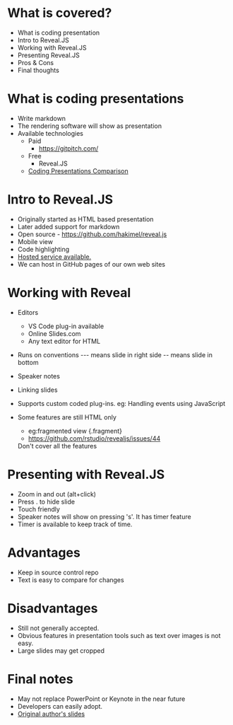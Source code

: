 # What is covered?

- What is coding presentation
- Intro to Reveal.JS
- Working with Reveal.JS
- Presenting Reveal.JS
- Pros & Cons
- Final thoughts

# What is coding presentations

- Write markdown
- The rendering software will show as presentation
- Available technologies
  - Paid
    - https://gitpitch.com/
  - Free
    - Reveal.JS
  - [Coding Presentations Comparison](https://joymonscode.blogspot.com/2019/10/coding-presentations.html)


# Intro to Reveal.JS

- Originally started as HTML based presentation
- Later added support for markdown
- Open source - https://github.com/hakimel/reveal.js
- Mobile view
- Code highlighting
- [Hosted service available.](https://slides.com/)
- We can host in GitHub pages of our own web sites


# Working with Reveal

- Editors
  - VS Code plug-in available
  - Online Slides.com
  - Any text editor for HTML
- Runs on conventions --- means slide in right side -- means slide in bottom
- Speaker notes
- Linking slides
- Supports custom coded plug-ins. eg: Handling events using JavaScript
- Some features are still HTML only
  - eg:fragmented view {.fragment}
  - https://github.com/rstudio/revealjs/issues/44

  <aside class="notes">
		Don't cover all the features
	</aside>

# Presenting with Reveal.JS

- Zoom in and out (alt+click)
- Press . to hide slide
- Touch friendly
- Speaker notes will show on pressing 's'. It has timer feature
- Timer is available to keep track of time.

# Advantages

- Keep in source control repo
- Text is easy to compare for changes

# Disadvantages

- Still not generally accepted.
- Obvious features in presentation tools such as text over images is not easy.
- Large slides may get cropped

# Final notes

- May not replace PowerPoint or Keynote in the near future
- Developers can easily adopt.
- [Original author's slides ](https://www.w3.org/2013/06/revealjs/#/)